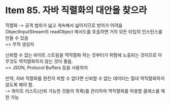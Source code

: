 # Item 85. 자바 직렬화의 대안을 찾으라

직렬화 -> 공격 범위가 넓고 게속해서 넓어지므로 방어가 어려움  
ObjectInputStream의 readObject 메서드를 호출하면 거의 모든 타입의 인스턴스를 만들 수 있음  
=> 무적 생성자

신뢰할 수 없는 바이트 스트림을 역직렬화 하는 것부터가 위험에 노출되는 것이므로 아무것도 역직렬화하지 않는 것이 좋음.  
=> JSON, Protocol Buffers 등을 사용하자

만약, 자바 직렬화를 완전히 피할 수 없다면 신뢰할 수 없는 데이터는 절대 역직렬화하지 않도록 해야 함.  
-> 화이트 리스트(신뢰 가능한 것들의 목록)를 관리하여 역직렬화를 허용할 클래스를 제한 가능
